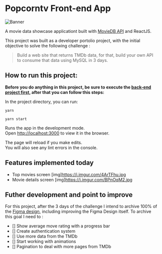 # Popcorntv Front-end App

![Banner](https://i.imgur.com/J7j0t9G.png)

A movie data showcase applicationt built with [MovieDB API](https://themoviedb.org) and ReactJS.

This project was built as a developer portolio project, with the initial objective to solve the following challenge :

> Build a web site that returns TMDb data, for that, build your own API to consume that data using MySQL in 3 days.

## How to run this project:

**Before you do anything in this project, be sure to execute the [back-end project first](https://github.com/DaniloGMattos/popcorntv-backend), after that you can follow this steps:**

In the project directory, you can run:

```shell
yarn

yarn start
```

Runs the app in the development mode.\
Open [http://localhost:3000](http://localhost:3000) to view it in the browser.

The page will reload if you make edits.\
You will also see any lint errors in the console.

## Features implemented today

- Top movies screen
[img]https://i.imgur.com/4ArTFhu.jpg
- Movie details screen
[img]https://i.imgur.com/BPnOqM2.jpg

## Futher development and point to improve

For this project, after the 3 days of the challenge I intend to archive 100% of the [Figma design](https://www.figma.com/file/6RhE6cOOnR5rd9dCEKlhZP/Untitled?node-id=14%3A188), including improving the Figma Design itself. To archive this goal I need to :

- [] Show average move rating with a progress bar
- [] Create authentication system
- [] Use more data from the TMDb
- [] Start working with animations
- [] Pagination to deal with more pages from TMDb
